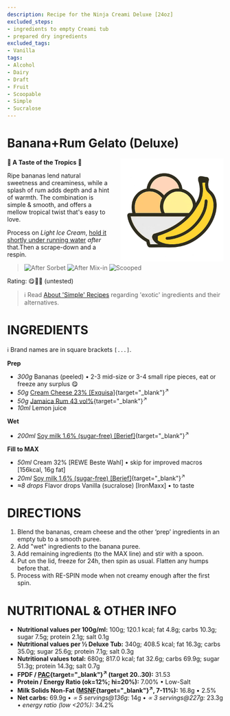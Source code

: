 ```yaml
---
description: Recipe for the Ninja Creami Deluxe [24oz]
excluded_steps:
- ingredients to empty Creami tub
- prepared dry ingredients
excluded_tags:
- Vanilla
tags:
- Alcohol
- Dairy
- Draft
- Fruit
- Scoopable
- Simple
- Sucralose
---
```

# Banana+Rum Gelato (Deluxe)
<img style="float: right; margin-left: 1.5em;" width=240 alt="Logo" src="https://raw.githubusercontent.com/jhermann/ice-creamery/refs/heads/main/assets/banana-ice-cream-logo.png" />

**🍌 A Taste of the Tropics 🍹**

Ripe bananas lend natural sweetness and creaminess, while a splash of rum adds depth and a hint of warmth.
The combination is simple & smooth, and offers a mellow tropical twist that's easy to love.

Process on *Light Ice Cream*, [hold it shortly under running water](https://jhermann.github.io/ice-creamery/info/tips%2Btricks/#handling-of-icy-sides-bottom)
*after* that.Then a scrape-down and a respin.

> <img width=220 alt="After Sorbet" src="_1.jpg" class="zoomable" />
> <img width=220 alt="After Mix-in" src="_2.jpg" class="zoomable" />
> <img width=220 alt="Scooped" src="_3.jpg" class="zoomable" />

Rating: 😋🍌🍹 (untested)

> ℹ️ Read [About 'Simple' Recipes](/ice-creamery/info/tips%2Btricks/#about-simple-recipes) regarding 'exotic' ingredients and their alternatives.

# INGREDIENTS

ℹ️ Brand names are in square brackets `[...]`.

**Prep**

  - _300g_ Bananas (peeled) • 2-3 mid-size or 3-4 small ripe pieces, eat or freeze any surplus 😋
  - _50g_ [Cream Cheese 23% \[Exquisa\]](/ice-creamery/info/ingredients/#cream-cheese){target="_blank"}<sup>↗</sup>
  - _50g_ [Jamaica Rum 43 vol%](/ice-creamery/info/ingredients/#alcohol-ethanol){target="_blank"}<sup>↗</sup>
  - _10ml_ Lemon juice

**Wet**

  - _200ml_ [Soy milk 1.6% (sugar-free) \[Berief\]](/ice-creamery/info/ingredients/#soy-milk){target="_blank"}<sup>↗</sup>

**Fill to MAX**

  - _50ml_ Cream 32% [REWE Beste Wahl] • skip for improved macros [156kcal, 16g fat]
  - _20ml_ [Soy milk 1.6% (sugar-free) \[Berief\]](/ice-creamery/info/ingredients/#soy-milk){target="_blank"}<sup>↗</sup>
  - _≈8 drops_ Flavor drops Vanilla (sucralose) [IronMaxx] • to taste

# DIRECTIONS

 1. Blend the bananas, cream cheese and the other ‘prep’ ingredients in an empty tub to a smooth puree.
 1. Add "wet" ingredients to the banana puree.
 1. Add remaining ingredients (to the MAX line) and stir with a spoon.
 1. Put on the lid, freeze for 24h, then spin as usual. Flatten any humps before that.
 1. Process with RE-SPIN mode when not creamy enough after the first spin.

# NUTRITIONAL & OTHER INFO

- **Nutritional values per 100g/ml:** 100g; 120.1 kcal; fat 4.8g; carbs 10.3g; sugar 7.5g; protein 2.1g; salt 0.1g
- **Nutritional values per ½ Deluxe Tub:** 340g; 408.5 kcal; fat 16.3g; carbs 35.0g; sugar 25.6g; protein 7.1g; salt 0.3g
- **Nutritional values total:** 680g; 817.0 kcal; fat 32.6g; carbs 69.9g; sugar 51.3g; protein 14.3g; salt 0.7g
- **FPDF / [PAC](/ice-creamery/info/glossary/#potere-anti-congelante-pac){target="_blank"}<sup>↗</sup> (target 20..30):** 31.53
- **Protein / Energy Ratio (ok=12%; hi=20%):** 7.00% • Low-Salt
- **Milk Solids Non-Fat ([MSNF](/ice-creamery/info/glossary/#milk-solids-not-fat-msnf){target="_blank"}<sup>↗</sup>, 7-11%):** 16.8g • 2.5%
- **Net carbs:** 69.9g • *∝ 5 servings@136g:* 14g • *∝ 3 servings@227g:* 23.3g • *energy ratio (low <20%):* 34.2%
